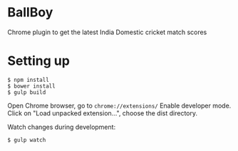 # BallBoy
Chrome plugin to get the latest India Domestic cricket match scores

# Setting up

```
$ npm install
$ bower install
$ gulp build

```

Open Chrome browser, go to `chrome://extensions/` Enable developer mode. 
Click on "Load unpacked extension...", choose the dist directory.

Watch changes during development:

```
$ gulp watch
```
